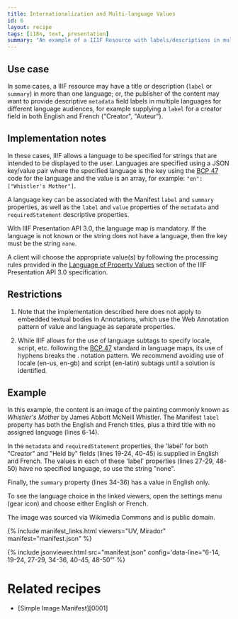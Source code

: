 ```yaml
---
title: Internationalization and Multi-language Values
id: 6
layout: recipe
tags: [i18n, text, presentation]
summary: "An example of a IIIF Resource with labels/descriptions in multiple languages."
---
```


## Use case
In some cases, a IIIF resource may have a title or description (`label` or `summary`) in more than one language; or, the publisher of the content may want to provide descriptive `metadata` field labels in multiple languages for different language audiences, for example supplying a `label` for a creator field in both English and French ("Creator", "Auteur").

## Implementation notes
In these cases, IIIF allows a language to be specified for strings that are intended to be displayed to the user. Languages are specified using a JSON key/value pair where the specified language is the key using the [BCP 47](https://tools.ietf.org/html/bcp47) code for the language and the value is an array, for example: `"en": ["Whistler's Mother"]`.

A language key can be associated with the Manifest `label` and `summary` properties, as well as the `label` and `value` properties of the `metadata` and `requiredStatement` descriptive properties.

With IIIF Presentation API 3.0, the language map is mandatory. If the language is not known or the string does not have a language, then the key must be the string `none`.

A client will choose the appropriate value(s) by following the processing rules provided in the [Language of Property Values](https://iiif.io/api/presentation/3.0/#44-language-of-property-values) section of the IIIF Presentation API 3.0 specification.

## Restrictions
1. Note that the implementation described here does not apply to embedded textual bodies in Annotations, which use the Web Annotation pattern of value and language as separate properties.

2. While IIIF allows for the use of language subtags to specify locale, script, etc. following the [BCP 47](https://tools.ietf.org/html/bcp47) standard in language maps, its use of hyphens breaks the . notation pattern. We recommend avoiding use of locale (en-us, en-gb) and script (en-latin) subtags until a solution is identified.

## Example
In this example, the content is an image of the painting commonly known as *Whistler's Mother* by James Abbott McNeill Whistler. The Manifest `label` property has both the English and French titles, plus a third title with no assigned language (lines 6-14).

In the `metadata` and `requiredStatement` properties, the 'label' for both "Creator" and "Held by" fields (lines 19-24, 40-45) is supplied in English and French. The values in each of these 'label' properties (lines 27-29, 48-50) have no specified language, so use the string "none".

Finally, the `summary` property (lines 34-36) has a value in English only.

To see the language choice in the linked viewers, open the settings menu (gear icon) and choose either English or French.

The image was sourced via Wikimedia Commons and is public domain.

{% include manifest_links.html viewers="UV, Mirador" manifest="manifest.json" %}

{% include jsonviewer.html src="manifest.json" config='data-line="6-14, 19-24, 27-29, 34-36, 40-45, 48-50"' %}

# Related recipes

* [Simple Image Manifest][0001]
